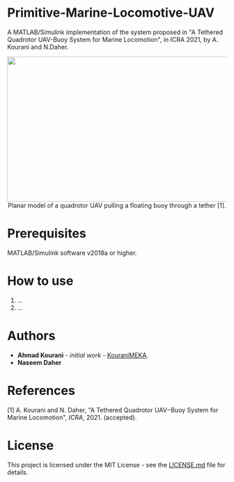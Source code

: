 # Primitive-Marine-Locomotive-UAV
A MATLAB/Simulink implementation of the system proposed in "A Tethered Quadrotor UAV-Buoy System for Marine Locomotion", in ICRA 2021, by A. Kourani and N.Daher.

<p align="center">
  <img src="https://github.com/KouraniMEKA/Primitive-ML-UAV/blob/main/media/Tethered-UAV-Buoy.JPG" width="653" height="333" >
  <br />
  Planar model of a quadrotor UAV pulling a floating buoy through a tether [1].
</p>


# Prerequisites
MATLAB/Simulink software v2018a or higher.

# How to use
1. ... <br />
2. ... <br />


# Authors
* **Ahmad Kourani** - *initial work* - [KouraniMEKA](https://github.com/KouraniMEKA).
* **Naseem Daher**

# References
[1] A. Kourani and N. Daher, "A Tethered Quadrotor UAV−Buoy System for Marine Locomotion", _ICRA_, 2021. (accepted).

# License
This project is licensed under the MIT License - see the [LICENSE.md](https://github.com/KouraniMEKA/Active-Pneumatic-Damper-Adaptive-Control/blob/master/LICENSE) file for details.
 

